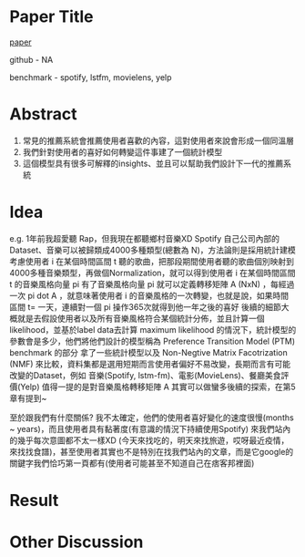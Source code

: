 # Paper Title

[paper](https://www.cs.toronto.edu/~ashton/pubs/spotify-ptm-www2021.pdf)

github - NA

benchmark - spotify, lstfm, movielens, yelp

# Abstract

1. 常見的推薦系統會推薦使用者喜歡的內容，這對使用者來說會形成一個同溫層
2. 我們針對使用者的喜好如何轉變這件事建了一個統計模型
3. 這個模型具有很多可解釋的insights、並且可以幫助我們設計下一代的推薦系統

# Idea

e.g.  1年前我超愛聽 Rap，但我現在都聽鄉村音樂XD
Spotify 自己公司內部的Dataset、音樂可以被歸類成4000多種類型(總數為 N)，方法論則是採用統計建模
考慮使用者 i 在某個時間區間 t 聽的歌曲，把那段期間使用者聽的歌曲個別映射到4000多種音樂類型，再做個Normalization，就可以得到使用者 i 在某個時間區間 t 的音樂風格向量 pi
有了音樂風格向量 pi 就可以定義轉移矩陣 A (NxN) ，每經過一次 pi dot A ，就意味著使用者 i 的音樂風格的一次轉變，也就是說，如果時間區間 t= 一天，連續對一個 pi 操作365次就得到他一年之後的喜好
後續的細節大概就是去假設使用者以及所有音樂風格符合某個統計分佈，並且計算一個 likelihood，並基於label data去計算 maximum likelihood 的情況下，統計模型的參數會是多少，他們將他們設計的模型稱為 Preference Transition Model (PTM)
benchmark 的部分 拿了一些統計模型以及 Non-Negtive Matrix Facotrization (NMF) 來比較，資料集都是選用短期而言使用者偏好不易改變，長期而言有可能改變的Dataset，例如 音樂(Spotify, lstm-fm)、電影(MovieLens)、餐廳美食評價(Yelp)
值得一提的是對音樂風格轉移矩陣 A 其實可以做蠻多後續的探索，在第5章有提到~


至於跟我們有什麼關係? 我不太確定，他們的使用者喜好變化的速度很慢(months ~ years)，而且使用者具有黏著度(有意識的情況下持續使用Spotify)
來我們站內的幾乎每次意圖都不太一樣XD (今天來找吃的，明天來找旅遊，哎呀最近疫情，來找找食譜)，甚至使用者其實也不是特別在找我們站內的文章，而是它google的關鍵字我們恰巧第一頁都有(使用者可能甚至不知道自己在痞客邦裡面)


# Result

# Other Discussion
